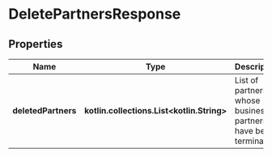 
# DeletePartnersResponse

## Properties
| Name | Type | Description | Notes |
| ------------ | ------------- | ------------- | ------------- |
| **deletedPartners** | **kotlin.collections.List&lt;kotlin.String&gt;** | List of partners whose business partnership have been terminated. |  [optional] |



